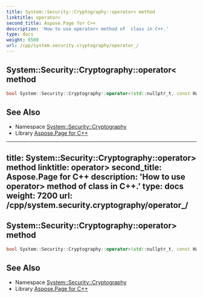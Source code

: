 ```yaml
---
title: System::Security::Cryptography::operator< method
linktitle: operator<
second_title: Aspose.Page for C++
description: 'How to use operator< method of  class in C++.'
type: docs
weight: 6500
url: /cpp/system.security.cryptography/operator_/
---
```

## System::Security::Cryptography::operator< method




```cpp
bool System::Security::Cryptography::operator<(std::nullptr_t, const HashAlgorithmName &)
```

## See Also

* Namespace [System::Security::Cryptography](../)
* Library [Aspose.Page for C++](../../)
---
title: System::Security::Cryptography::operator> method
linktitle: operator>
second_title: Aspose.Page for C++
description: 'How to use operator> method of  class in C++.'
type: docs
weight: 7200
url: /cpp/system.security.cryptography/operator_/
---
## System::Security::Cryptography::operator> method




```cpp
bool System::Security::Cryptography::operator>(std::nullptr_t, const HashAlgorithmName &)
```

## See Also

* Namespace [System::Security::Cryptography](../)
* Library [Aspose.Page for C++](../../)
